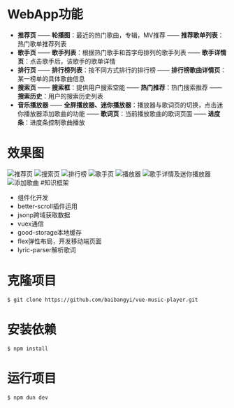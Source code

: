 ﻿# WebApp功能

 - **推荐页**
  —— **轮播图**：最近的热门歌曲，专辑，MV推荐
  —— **推荐歌单列表**：热门歌单推荐列表
 - **歌手页**
  —— **歌手列表**：根据热门歌手和首字母排列的歌手列表
  —— **歌手详情页**：点击歌手后，该歌手的歌单详情
 - **排行页**
  —— **排行榜列表**：按不同方式排行的排行榜
  —— **排行榜歌曲详情页**：某一榜单的具体歌曲信息
 - **搜索页**
  —— **搜索框**：提供用户搜索空能
  —— **热门推荐**：热门搜索推荐
  —— **搜索历史**：用户的搜索历史列表
 - **音乐播放器**
  —— **全屏播放器、迷你播放器**：播放器与歌词页的切换，点击迷你播放器添加歌曲的功能
  —— **歌词页**：当前播放歌曲的歌词页面
  —— **进度条**：进度条控制歌曲播放

# 效果图
![推荐页][1] ![搜索页][2] ![排行榜][3] ![歌手页][4] ![播放器][5] ![歌手详情及迷你播放器][6] ![添加歌曲][7]
#知识框架

 - 组件化开发
 - better-scroll插件运用
 - jsonp跨域获取数据
 - vuex通信
 - good-storage本地缓存
 - flex弹性布局，开发移动端页面
 - lyric-parser解析歌词

# 克隆项目

    $ git clone https://github.com/baibangyi/vue-music-player.git
# 安装依赖
    $ npm install
# 运行项目
    $ npm dun dev

 
   


  [1]: http://otn4yvz23.bkt.clouddn.com/QQ%E5%9B%BE%E7%89%8720171011211330.jpg
  [2]: http://otn4yvz23.bkt.clouddn.com/QQ%E5%9B%BE%E7%89%8720171011212014.png
  [3]: http://otn4yvz23.bkt.clouddn.com/QQ%E5%9B%BE%E7%89%8720171011212020.png
  [4]: http://otn4yvz23.bkt.clouddn.com/QQ%E5%9B%BE%E7%89%8720171011212024.png
  [5]: http://otn4yvz23.bkt.clouddn.com/QQ%E5%9B%BE%E7%89%8720171011212009.jpg
  [6]: http://otn4yvz23.bkt.clouddn.com/QQ%E5%9B%BE%E7%89%8720171011212004.png
  [7]: http://otn4yvz23.bkt.clouddn.com/QQ%E5%9B%BE%E7%89%8720171011211956.png
